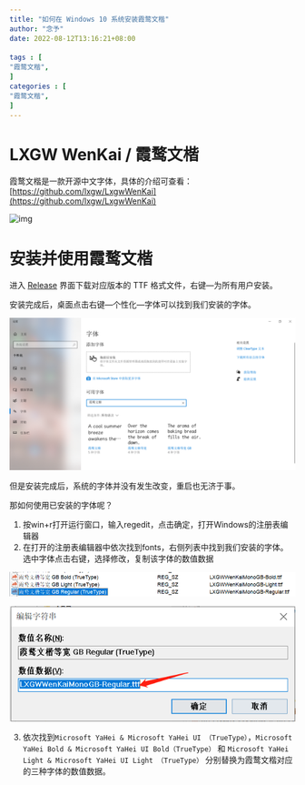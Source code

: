 ```yaml
---
title: "如何在 Windows 10 系统安装霞鹜文楷"
author: "念予"
date: 2022-08-12T13:16:21+08:00

tags : [                                    
"霞鹜文楷",
]
categories : [                              
"霞鹜文楷",
]
---
```


# LXGW WenKai / 霞鹜文楷

霞鹜文楷是一款开源中文字体，具体的介绍可查看：[https://github.com/lxgw/LxgwWenKai](https://github.com/lxgw/LxgwWenKai)

![img](https://raw.githubusercontent.com/lxgw/LxgwWenKai/main/documentation/wenkai-1.png)

# 安装并使用霞鹜文楷

进入 [Release](https://github.com/lxgw/LxgwWenKai/releases) 界面下载对应版本的 TTF 格式文件，右键—为所有用户安装。

安装完成后，桌面点击右键—个性化—字体可以找到我们安装的字体。

![image-20220823165501158](https://raw.githubusercontent.com/nianyu94/nianyu94.github.io/main/content-images/1/image-20220823165501158.png)

但是安装完成后，系统的字体并没有发生改变，重启也无济于事。

那如何使用已安装的字体呢？

1. 按win+r打开运行窗口，输入regedit，点击确定，打开Windows的注册表编辑器
2. 在打开的注册表编辑器中依次找到fonts，右侧列表中找到我们安装的字体。选中字体点击右键，选择修改，复制该字体的数值数据

![image-20220823172633657](https://raw.githubusercontent.com/nianyu94/nianyu94.github.io/main/content-images/1/image-20220823172633657.png)

![image-20220823172933967](https://raw.githubusercontent.com/nianyu94/nianyu94.github.io/main/content-images/1/image-20220823172933967.png)

3. 依次找到`Microsoft YaHei & Microsoft YaHei UI （TrueType）`，`Microsoft YaHei Bold & Microsoft YaHei UI Bold（TrueType）` 和 `Microsoft YaHei Light & Microsoft YaHei UI Light （TrueType）` 分别替换为霞鹜文楷对应的三种字体的数值数据。

